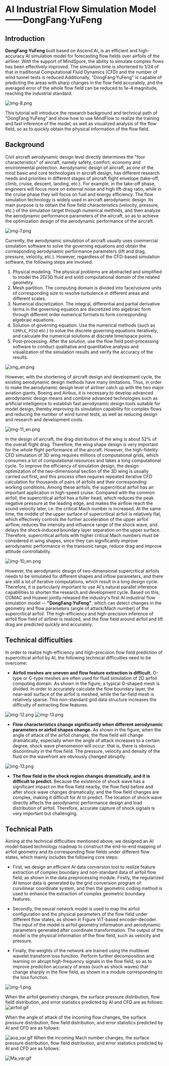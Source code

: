 # AI Industrial Flow Simulation Model——DongFang·YuFeng

## **Introduction**

**DongFang·YuFeng** built based on Ascend AI, is an efficient and high-accuracy AI simulation model for forecasting flow fields over airfoils of the airliner. With the support of MindSpore, the ability to simulate complex flows has been effectively improved. The simulation time is shortened to 1/24 of that in traditional Computational Fluid Dynamics (CFD) and the number of wind tunnel tests is reduced.Additionally, "DongFang·YuFeng"  is capable of predicting the areas with sharp changes in the flow field accurately, and the averaged error of the whole flow field can be reduced to 1e-4 magnitude, reaching the industrial standard.

![img-8.png](images/img_8.png)

This tutorial will introduce the research background and technical path of "DongFang·YuFeng" and show how to use MindFlow to realize the training and fast inference of the model, as well as visualized analysis of the flow field, so as to quickly obtain the physical information of the flow field.

## **Background**

Civil aircraft aerodynamic design level directly determines the "four characteristics" of aircraft, namely safety, comfort, economy and environmental protection. Aerodynamic design of aircraft, as one of the most basic and core technologies in aircraft design, has different research needs and priorities in different stages of aircraft flight envelope (take-off, climb, cruise, descent, landing, etc.). For example, in the take-off phase, engineers will focus more on external noise and high lift-drag ratio, while in the cruise phase they will focus on fuel and energy efficiency. The flow simulation technology is widely used in aircraft aerodynamic design. Its main purpose is to obtain the flow field characteristics (velocity, pressure, etc.) of the simulation target through numerical methods, and then analyze the aerodynamic performance parameters of the aircraft, so as to achieve the optimization design of the aerodynamic performance of the aircraft.

![img-7.png](images/img_7.png)

Currently, the aerodynamic simulation of aircraft usually uses commercial simulation software to solve the governing equations and obtain the corresponding aerodynamic performance parameters (lift and drag, pressure, velocity, etc.). However, regardless of the CFD-based simulation software, the following steps are involved:

1. Physical modeling. The physical problems are abstracted and simplified to model the 2D/3D fluid and solid computational domain of the related geometry.
2. Mesh partition. The computing domain is divided into face/volume units of corresponding size to resolve turbulence in different areas and different scales.
3. Numerical discretization. The integral, differential and partial derivative terms in the governing equation are discretized into algebraic form through different order numerical formats to form corresponding algebraic equations.
4. Solution of governing equation. Use the numerical methods (such as `SIMPLE`, `PISO` etc.) to solve the discrete governing equations iteratively, and calculate the numerical solutions at discrete time/space points.
5. Post-processing. After the solution, use the flow field post-processing software to conduct qualitative and quantitative analysis and visualization of the simulation results and verify the accuracy of the results.

![img_en.png](images/img_en.png)

However, with the shortening of aircraft design and development cycle, the existing aerodynamic design methods have many limitations. Thus, in order to make the aerodynamic design level of airliner catch up with the two major aviation giants, Boeing and Airbus, it is necessary to develop advanced aerodynamic design means and combine advanced technologies such as artificial intelligence to establish fast aerodynamic design tools suitable for model design, thereby improving its simulation capability for complex flows and reducing the number of wind tunnel tests, as well as reducing design and research and development costs.

![img-11_en.png](images/img_11_en.png)

In the design of aircraft, the drag distribution of the wing is about 52% of the overall flight drag. Therefore, the wing shape design is very important for the whole flight performance of the aircraft. However, the high-fidelity CFD simulation of 3D wing requires millions of computational grids, which consumes a lot of computational resources and takes a long computational cycle. To improve the efficiency of simulation design, the design optimization of the two-dimensional section of the 3D wing is usually carried out first, and this process often requires repeated iterative CFD calculation for thousands of pairs of airfoils and their corresponding working conditions. Among these airfoils, the supercritical airfoil has an important application in high-speed cruise. Compared with the common airfoil, the supercritical airfoil has a fuller head, which reduces the peak negative pressure at the leading edge, and makes the airflow reach the sound velocity later, i.e. the critical Mach number is increased. At the same time, the middle of the upper surface of supercritical airfoil is relatively flat, which effectively controls the further acceleration of the upper airfoil airflow, reduces the intensity and influence range of the shock wave, and delays the shock-induced boundary layer separation on the upper surface. Therefore, supercritical airfoils with higher critical Mach numbers must be considered in wing shapes, since they  can significantly improve aerodynamic performance in the transonic range, reduce drag and improve attitude controllability.

![img-10_en.png](images/img_10_en.png)

However, the aerodynamic design of two-dimensional supercritical airfoils needs to be simulated for different shapes and inflow parameters, and there are still a lot of iterative computations, which result in a long design cycle. Therefore, it is particularly important to use  AI's natural parallel inference capabilities to shorten the research and development cycle. Based on this, COMAC and Huawei jointly released the industry's first AI industrial flow simulation model -- **"DongFang·YuFeng"**, which can detect changes in the geometry and flow parameters (angle of attack/Mach number) of the supercritical airfoil. The high-efficiency and high-precision inference of airfoil flow field of airliner is realized, and the flow field around airfoil and lift drag are predicted quickly and accurately.

## **Technical difficulties**

In order to realize high-efficiency and high-precision flow field prediction of supercritical airfoil by AI, the following technical difficulties need to be overcome:

* **Airfoil meshes are uneven and flow feature extraction is difficult.** O-type or C-type meshes are often used for fluid simulation of 2D airfoil computing domain. As shown in the figure, a typical O-shaped mesh is divided. In order to accurately calculate the flow boundary layer, the near-wall surface of the airfoil is meshed, while the far-field mesh is relatively sparse. This non-standard grid data structure increases the difficulty of extracting flow features.

![img-12.png](images/img_12.png) ![img-13.png](images/img_13.png)

* **Flow characteristics change significantly when different aerodynamic parameters or airfoil shapes change.** As shown in the figure, when the angle of attack of the airfoil changes, the flow field will change dramatically, especially when the angle of attack increases to a certain degree, shock wave phenomenon will occur: that is, there is obvious discontinuity in the flow field. The pressure, velocity and density of the fluid on the wavefront are obviously changed abruptly.

![img-13.png](images/diff_aoa.png)

* **The flow field in the shock region changes dramatically, and it is difficult to predict.** Because the existence of shock wave has a significant impact on the flow field nearby, the flow field before and after shock wave changes dramatically, and the flow field changes are complex, making it difficult for AI to predict. The location of shock wave directly affects the aerodynamic performance design and load distribution of airfoil. Therefore, accurate capture of shock signals is very important but challenging.

## **Technical Path**

Aiming at the technical difficulties mentioned above, we designed an AI model-based technology roadmap to construct the end-to-end mapping of airfoil geometry and its corresponding flow fields under different flow states, which mainly includes the following core steps:

* First, we design an efficient AI data conversion tool to realize feature extraction of complex boundary and non-standard data of airfoil flow field, as shown in the data preprocessing module. Firstly, the regularized AI tensor data is generated by the grid conversion program of curvilinear coordinate system, and then the geometric coding method is used to enhance the extraction of complex geometric boundary features.

* Secondly, the neural network model is used to map the airfoil configuration and the physical parameters of the flow field under different flow states, as shown in Figure ViT-based encoder-decoder. The input of the model is airfoil geometry information and aerodynamic parameters generated after coordinate transformation. The output of the model is the physical information of the flow field, such as velocity and pressure.

* Finally, the weights of the network are trained using the multilevel wavelet transform loss function. Perform further decomposition and learning on abrupt high-frequency signals in the flow field, so as to improve prediction accuracy of areas (such as shock waves) that change sharply in the flow field, as shown in a module corresponding to the loss function.

![img-1.png](images/img_1.png)

When the airfoil geometry changes, the surface pressure distribution, flow field distribution, and error statistics predicted by AI and CFD are as follows:
![airfoil.gif](images/airfoil.gif)

When the angle of attack of the incoming flow changes, the surface pressure distribution, flow field distribution, and error statistics predicted by AI and CFD are as follows:

![aoa_var.gif](images/aoa_var.gif)
When the incoming Mach number changes, the surface pressure distribution, flow field distribution, and error statistics predicted by AI and CFD are as follows:

![Ma_var.gif](images/Ma_var.gif)